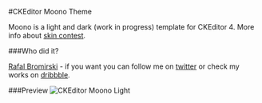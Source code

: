 #CKEditor Moono Theme

Moono is a light and dark (work in progress) template for CKEditor 4. More info about <a href="http://ckeditor.com/blog/ckeditor-4-skin-contest">skin contest</a>.

###Who did it?

<a href="http://paranoida.com">Rafal Bromirski</a> - if you want you can follow me on <a href="https://twitter.com/paranoida">twitter</a> or check my works on <a href="http://dribbble.com/paranoida">dribbble</a>.

###Preview
![CKEditor Moono Light](http://demos.paranoida.com/ckeditor-moono/light.png)